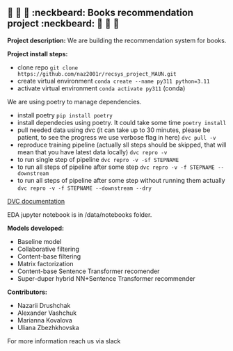 ## :blue_book: :book: :orange_book: :neckbeard: Books recommendation project :neckbeard: :orange_book: :book: :blue_book:

**Project description:**
We are building the recommendation system for books. 

**Project install steps:**
- clone repo
`git clone https://github.com/naz2001r/recsys_project_MAUN.git`
- create virtual environment
`conda create --name py311 python=3.11`
- activate virtual environment 
`conda activate py311` (conda)

We are using poetry to manage dependencies.
- install poetry
`pip install poetry`
- install dependecies using poetry. It could take some time
`poetry install`
- pull needed data using dvc (it can take up to 30 minutes, please be patient, to see the progress we use verbose flag in here)
`dvc pull -v`
- reproduce training pipeline (actually sll steps should be skipped, that will mean that you have latest data locally)
`dvc repro -v`
- to run single step of pipeline
`dvc repro -v -sf STEPNAME`
- to run all steps of pipeline after some step
`dvc repro -v -f STEPNAME --downstream`
- to run all steps of pipeline after some step without running them actually
`dvc repro -v -f STEPNAME --downstream --dry`

[DVC documentation](https://dvc.org/doc/start/data-management/data-versioning)

EDA jupyter notebook is in /data/notebooks folder.

**Models developed:**
- Baseline model
- Collaborative filtering
- Content-base filtering
- Matrix factorization
- Content-base Sentence Transformer recomender
- Super-duper hybrid NN+Sentence Transformer recommender

**Contributors:**
- Nazarii Drushchak
- Alexander Vashchuk
- Marianna Kovalova
- Uliana Zbezhkhovska

For more information reach us via slack
